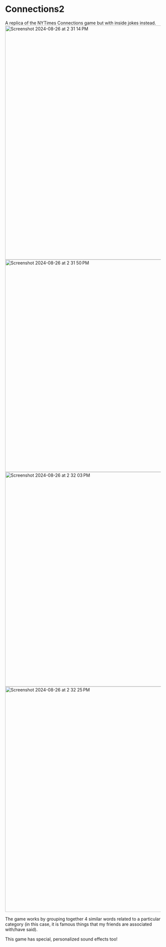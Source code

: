 # Connections2

A replica of the NYTimes Connections game but with inside jokes instead. 
<img width="755" alt="Screenshot 2024-08-26 at 2 31 14 PM" src="https://github.com/user-attachments/assets/1bb763bc-ced5-47f6-b6fb-273f24cf74b1">
<img width="685" alt="Screenshot 2024-08-26 at 2 31 50 PM" src="https://github.com/user-attachments/assets/731d73cd-4ab7-451d-8338-de039fabb892">
<img width="692" alt="Screenshot 2024-08-26 at 2 32 03 PM" src="https://github.com/user-attachments/assets/c190aeb4-7d9c-474c-8afd-6dfe45daabe4">
<img width="727" alt="Screenshot 2024-08-26 at 2 32 25 PM" src="https://github.com/user-attachments/assets/e86d32d3-f747-42e8-90bd-8cef8e61018c">

The game works by grouping together 4 similar words related to a particular category (in this case, it is famous things that my friends are associated with/have said).

This game has special, personalized sound effects too!
